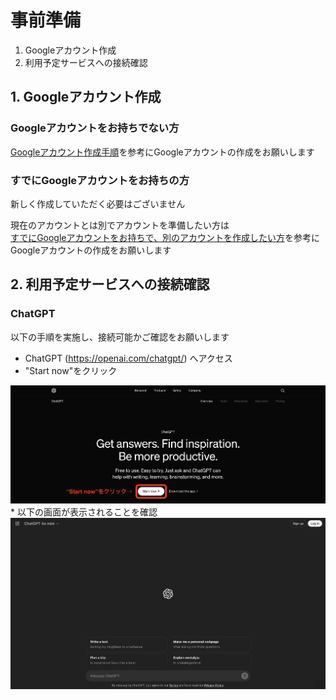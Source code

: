 # 事前準備

1. Googleアカウント作成
2. 利用予定サービスへの接続確認

## 1. Googleアカウント作成

### Googleアカウントをお持ちでない方

[Googleアカウント作成手順](./NewGoogleAccount.md)を参考にGoogleアカウントの作成をお願いします

### すでにGoogleアカウントをお持ちの方

新しく作成していただく必要はございません

現在のアカウントとは別でアカウントを準備したい方は  
[すでにGoogleアカウントをお持ちで、別のアカウントを作成したい方](./OtherGoogleAccount.md)を参考に 
Googleアカウントの作成をお願いします

## 2. 利用予定サービスへの接続確認

### ChatGPT

以下の手順を実施し、接続可能かご確認をお願いします

* ChatGPT (https://openai.com/chatgpt/) へアクセス
* "Start now"をクリック
<img src="../images/ChatGPT_1.png" width="1000">
* 以下の画面が表示されることを確認
<img src="../images/ChatGPT_2.png" width="1000">
